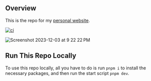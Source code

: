 ## Overview

This is the repo for my [personal website](https://jasonwu.io).

[![ci](https://github.com/wu-json/personal-website/actions/workflows/main.yml/badge.svg)](https://github.com/wu-json/personal-website/)

![Screenshot 2023-12-03 at 9 22 22 PM](https://github.com/wu-json/personal-website/assets/45532884/0b3749b8-c63f-4645-afc2-82821ec6afea)

## Run This Repo Locally

To use this repo locally, all you have to do is run `pnpm i` to install the necessary packages, and then run the start script `pnpm dev`.

